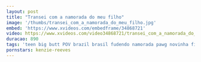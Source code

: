 ```yaml
---
layout: post
title: "Transei com a namorada do meu filho"
image: '/thumbs/transei_com_a_namorada_do_meu_filho.jpg'
embed: 'https://www.xvideos.com/embedframe/34868721'
video: https://www.xvideos.com/video34868721/transei_com_a_namorada_do_meu_filho
duracao: 890
tags: 'teen big butt POV brazil brasil fudendo namorada pawg novinha filho pai'
pornstars: kenzie-reeves
---
```

